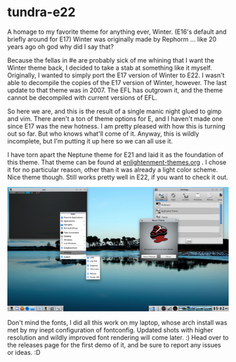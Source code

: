 # tundra-e22
A homage to my favorite theme for anything ever, Winter. (E16's default and briefly around for E17) Winter was originally made by Rephorm ... like 20 years ago oh god why did I say that?

Because the fellas in #e are probably sick of me whining that I want the Winter theme back, I decided to take a stab at something like it myself. Originally, I wanted to simply port the E17 version of Winter to E22. I wasn't able to decompile the copies of the E17 version of Winter, however. The last update to that theme was in 2007. The EFL has outgrown it, and the theme cannot be decompiled with current versions of EFL.

So here we are, and this is the result of a single manic night glued to gimp and vim. There aren't a ton of theme options for E, and I haven't made one since E17 was the new hotness. I am pretty pleased with how this is turning out so far. But who knows what'll come of it. Anyway, this is wildly incomplete, but I'm putting it up here so we can all use it. 

I have torn apart the Neptune theme for E21 and laid it as the foundation of this theme. That theme can be found at [enlightenment-themes.org](https://www.enlightenment-themes.org/p/1171453/) . I chose it for no particular reason, other than it was already a light color scheme. Nice theme though. Still works pretty well in E22, if you want to check it out.

![The goods:](screenshot.png)


Don't mind the fonts, I did all this work on my laptop, whose arch install was met by my inept configuration of fontconfig. Updated shots with higher resolution and wildly improved font rendering will come later. :) Head over to the releases page for the first demo of it, and be sure to report any issues or ideas. :D
